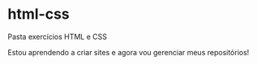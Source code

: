 # html-css
 Pasta exercícios HTML e CSS

Estou aprendendo a criar sites e agora vou gerenciar meus repositórios!